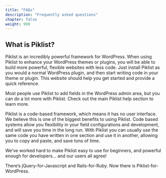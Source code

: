 ```yaml
---
title: "FAQs"
description: "Frequently asked questions"
chapter: false
weight: 999
---
```


## What is Piklist?
Piklist is an incredibly powerful framework for WordPress. When using Piklist to enhance your WordPress themes or plugins, you will be able to build more powerful, flexible websites with less code. Just install Piklist as you would a normal WordPress plugin, and then start writing code in your theme or plugin. This website should help you get started and provide a quick reference.

Most people use Piklist to add fields in the WordPress admin area, but you can do a lot more with Piklist. Check out the main Piklist help section to learn more.

Piklist is a code-based framework, which means it has no user interface. We believe this is one of the biggest benefits to using Piklist. Code based systems allow you flexibility in your field configurations and development, and will save you time in the long run. With Piklist you can usually use the same code you have written in one section and use it in another, allowing you to copy and paste, and save tons of time.

We’ve worked hard to make Piklist easy to use for beginners, and powerful enough for developers… and our users all agree!

There’s jQuery-for-Javascript and Rails-for-Ruby. Now there is Piklist-for-WordPress.
